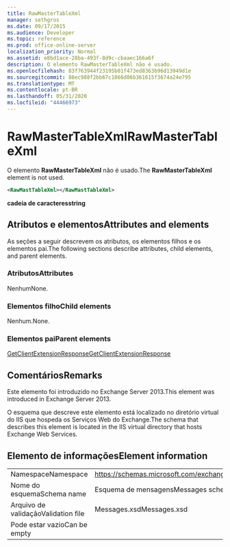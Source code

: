 ```yaml
---
title: RawMasterTableXml
manager: sethgros
ms.date: 09/17/2015
ms.audience: Developer
ms.topic: reference
ms.prod: office-online-server
localization_priority: Normal
ms.assetid: e8bd1ace-28ba-493f-8d9c-cbaaec166a6f
description: O elemento RawMasterTableXml não é usado.
ms.openlocfilehash: 83f763944f23195b01f473ed8363b96d13949d1e
ms.sourcegitcommit: 88ec988f2bb67c1866d06b361615f3674a24e795
ms.translationtype: MT
ms.contentlocale: pt-BR
ms.lasthandoff: 05/31/2020
ms.locfileid: "44466973"
---
```

# <a name="rawmastertablexml"></a><span data-ttu-id="feeb4-103">RawMasterTableXml</span><span class="sxs-lookup"><span data-stu-id="feeb4-103">RawMasterTableXml</span></span>

<span data-ttu-id="feeb4-104">O elemento **RawMasterTableXml** não é usado.</span><span class="sxs-lookup"><span data-stu-id="feeb4-104">The **RawMasterTableXml** element is not used.</span></span> 
  
```XML
<RawMastTableXml></RawMastTableXml>
```

 <span data-ttu-id="feeb4-105">**cadeia de caracteres**</span><span class="sxs-lookup"><span data-stu-id="feeb4-105">**string**</span></span>
## <a name="attributes-and-elements"></a><span data-ttu-id="feeb4-106">Atributos e elementos</span><span class="sxs-lookup"><span data-stu-id="feeb4-106">Attributes and elements</span></span>

<span data-ttu-id="feeb4-107">As seções a seguir descrevem os atributos, os elementos filhos e os elementos pai.</span><span class="sxs-lookup"><span data-stu-id="feeb4-107">The following sections describe attributes, child elements, and parent elements.</span></span>
  
### <a name="attributes"></a><span data-ttu-id="feeb4-108">Atributos</span><span class="sxs-lookup"><span data-stu-id="feeb4-108">Attributes</span></span>

<span data-ttu-id="feeb4-109">Nenhum</span><span class="sxs-lookup"><span data-stu-id="feeb4-109">None.</span></span>
  
### <a name="child-elements"></a><span data-ttu-id="feeb4-110">Elementos filho</span><span class="sxs-lookup"><span data-stu-id="feeb4-110">Child elements</span></span>

<span data-ttu-id="feeb4-111">Nenhum.</span><span class="sxs-lookup"><span data-stu-id="feeb4-111">None.</span></span>
  
### <a name="parent-elements"></a><span data-ttu-id="feeb4-112">Elementos pai</span><span class="sxs-lookup"><span data-stu-id="feeb4-112">Parent elements</span></span>

[<span data-ttu-id="feeb4-113">GetClientExtensionResponse</span><span class="sxs-lookup"><span data-stu-id="feeb4-113">GetClientExtensionResponse</span></span>](getclientextensionresponse.md)
  
## <a name="remarks"></a><span data-ttu-id="feeb4-114">Comentários</span><span class="sxs-lookup"><span data-stu-id="feeb4-114">Remarks</span></span>

<span data-ttu-id="feeb4-115">Este elemento foi introduzido no Exchange Server 2013.</span><span class="sxs-lookup"><span data-stu-id="feeb4-115">This element was introduced in Exchange Server 2013.</span></span>
  
<span data-ttu-id="feeb4-116">O esquema que descreve este elemento está localizado no diretório virtual do IIS que hospeda os Serviços Web do Exchange.</span><span class="sxs-lookup"><span data-stu-id="feeb4-116">The schema that describes this element is located in the IIS virtual directory that hosts Exchange Web Services.</span></span>
  
## <a name="element-information"></a><span data-ttu-id="feeb4-117">Elemento de informações</span><span class="sxs-lookup"><span data-stu-id="feeb4-117">Element information</span></span>

|||
|:-----|:-----|
|<span data-ttu-id="feeb4-118">Namespace</span><span class="sxs-lookup"><span data-stu-id="feeb4-118">Namespace</span></span>  <br/> |https://schemas.microsoft.com/exchange/services/2006/messages  <br/> |
|<span data-ttu-id="feeb4-119">Nome do esquema</span><span class="sxs-lookup"><span data-stu-id="feeb4-119">Schema name</span></span>  <br/> |<span data-ttu-id="feeb4-120">Esquema de mensagens</span><span class="sxs-lookup"><span data-stu-id="feeb4-120">Messages schema</span></span>  <br/> |
|<span data-ttu-id="feeb4-121">Arquivo de validação</span><span class="sxs-lookup"><span data-stu-id="feeb4-121">Validation file</span></span>  <br/> |<span data-ttu-id="feeb4-122">Messages.xsd</span><span class="sxs-lookup"><span data-stu-id="feeb4-122">Messages.xsd</span></span>  <br/> |
|<span data-ttu-id="feeb4-123">Pode estar vazio</span><span class="sxs-lookup"><span data-stu-id="feeb4-123">Can be empty</span></span>  <br/> ||
   

